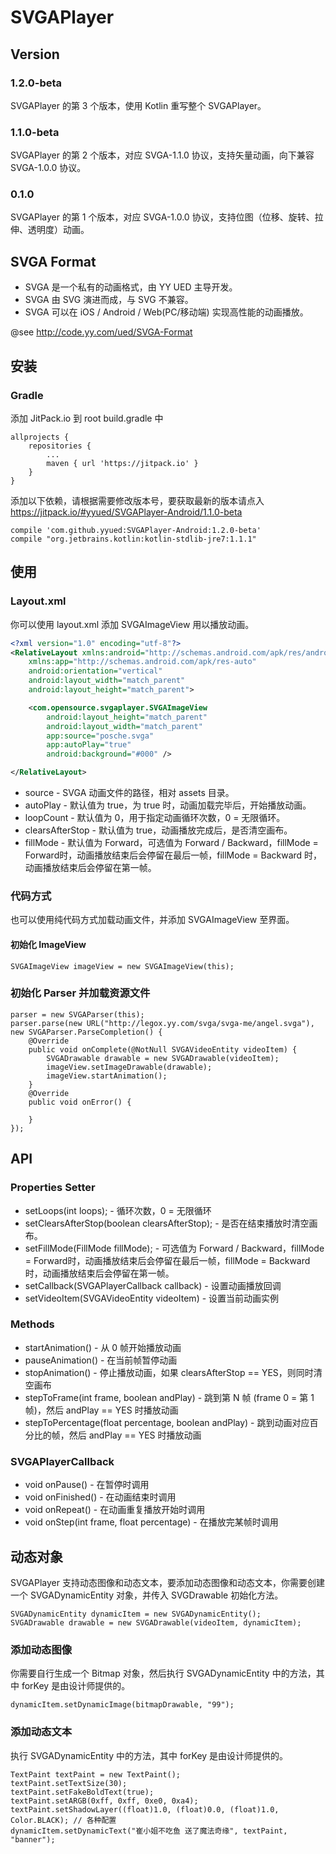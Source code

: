 # SVGAPlayer

## Version

### 1.2.0-beta

SVGAPlayer 的第 3 个版本，使用 Kotlin 重写整个 SVGAPlayer。

### 1.1.0-beta

SVGAPlayer 的第 2 个版本，对应 SVGA-1.1.0 协议，支持矢量动画，向下兼容 SVGA-1.0.0 协议。

### 0.1.0

SVGAPlayer 的第 1 个版本，对应 SVGA-1.0.0 协议，支持位图（位移、旋转、拉伸、透明度）动画。

## SVGA Format

* SVGA 是一个私有的动画格式，由 YY UED 主导开发。
* SVGA 由 SVG 演进而成，与 SVG 不兼容。
* SVGA 可以在 iOS / Android / Web(PC/移动端) 实现高性能的动画播放。

@see http://code.yy.com/ued/SVGA-Format

## 安装

### Gradle 

添加 JitPack.io 到 root build.gradle 中
```
allprojects {
    repositories {
        ...
        maven { url 'https://jitpack.io' }
    }
}
```

添加以下依赖，请根据需要修改版本号，要获取最新的版本请点入 https://jitpack.io/#yyued/SVGAPlayer-Android/1.1.0-beta
```
compile 'com.github.yyued:SVGAPlayer-Android:1.2.0-beta'
compile "org.jetbrains.kotlin:kotlin-stdlib-jre7:1.1.1"
```

## 使用

### Layout.xml

你可以使用 layout.xml 添加 SVGAImageView 用以播放动画。

```xml
<?xml version="1.0" encoding="utf-8"?>
<RelativeLayout xmlns:android="http://schemas.android.com/apk/res/android"
    xmlns:app="http://schemas.android.com/apk/res-auto"
    android:orientation="vertical"
    android:layout_width="match_parent"
    android:layout_height="match_parent">

    <com.opensource.svgaplayer.SVGAImageView
        android:layout_height="match_parent"
        android:layout_width="match_parent"
        app:source="posche.svga"
        app:autoPlay="true"
        android:background="#000" />

</RelativeLayout>
```

* source - SVGA 动画文件的路径，相对 assets 目录。
* autoPlay - 默认值为 true，为 true 时，动画加载完毕后，开始播放动画。
* loopCount - 默认值为 0，用于指定动画循环次数，0 = 无限循环。
* clearsAfterStop - 默认值为 true，动画播放完成后，是否清空画布。
* fillMode - 默认值为 Forward，可选值为 Forward / Backward，fillMode = Forward时，动画播放结束后会停留在最后一帧，fillMode = Backward 时，动画播放结束后会停留在第一帧。

### 代码方式

也可以使用纯代码方式加载动画文件，并添加 SVGAImageView 至界面。

#### 初始化 ImageView

```
SVGAImageView imageView = new SVGAImageView(this);
```

### 初始化 Parser 并加载资源文件

```
parser = new SVGAParser(this);
parser.parse(new URL("http://legox.yy.com/svga/svga-me/angel.svga"), new SVGAParser.ParseCompletion() {
    @Override
    public void onComplete(@NotNull SVGAVideoEntity videoItem) {
        SVGADrawable drawable = new SVGADrawable(videoItem);
        imageView.setImageDrawable(drawable);
        imageView.startAnimation();
    }
    @Override
    public void onError() {

    }
});
```

## API

### Properties Setter

* setLoops(int loops); - 循环次数，0 = 无限循环
* setClearsAfterStop(boolean clearsAfterStop); - 是否在结束播放时清空画布。
* setFillMode(FillMode fillMode); - 可选值为 Forward / Backward，fillMode = Forward时，动画播放结束后会停留在最后一帧，fillMode = Backward 时，动画播放结束后会停留在第一帧。
* setCallback(SVGAPlayerCallback callback) - 设置动画播放回调
* setVideoItem(SVGAVideoEntity videoItem) - 设置当前动画实例

### Methods
* startAnimation() - 从 0 帧开始播放动画
* pauseAnimation() - 在当前帧暂停动画
* stopAnimation() - 停止播放动画，如果 clearsAfterStop == YES，则同时清空画布
* stepToFrame(int frame, boolean andPlay) - 跳到第 N 帧 (frame 0 = 第 1 帧)，然后 andPlay == YES 时播放动画
* stepToPercentage(float percentage, boolean andPlay) - 跳到动画对应百分比的帧，然后 andPlay == YES 时播放动画

### SVGAPlayerCallback

* void onPause() - 在暂停时调用
* void onFinished() - 在动画结束时调用
* void onRepeat() - 在动画重复播放开始时调用
* void onStep(int frame, float percentage) - 在播放完某帧时调用

## 动态对象

SVGAPlayer 支持动态图像和动态文本，要添加动态图像和动态文本，你需要创建一个 SVGADynamicEntity 对象，并传入 SVGDrawable 初始化方法。

```
SVGADynamicEntity dynamicItem = new SVGADynamicEntity();
SVGADrawable drawable = new SVGADrawable(videoItem, dynamicItem);
```

### 添加动态图像

你需要自行生成一个 Bitmap 对象，然后执行 SVGADynamicEntity 中的方法，其中 forKey 是由设计师提供的。

```
dynamicItem.setDynamicImage(bitmapDrawable, "99");
```

### 添加动态文本

执行 SVGADynamicEntity 中的方法，其中 forKey 是由设计师提供的。

```
TextPaint textPaint = new TextPaint();
textPaint.setTextSize(30);
textPaint.setFakeBoldText(true);
textPaint.setARGB(0xff, 0xff, 0xe0, 0xa4);
textPaint.setShadowLayer((float)1.0, (float)0.0, (float)1.0, Color.BLACK); // 各种配置
dynamicItem.setDynamicText("崔小姐不吃鱼 送了魔法奇缘", textPaint, "banner");
```